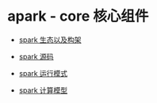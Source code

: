 # apark - core 核心组件

- [spark 生态以及构架](spark-frame.md)

- [spark 源码](spark-code.md)

- [spark 运行模式](spark-mode.md)

- [spark 计算模型](spark-computation-model.md)
